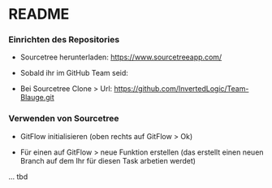 # README #


### Einrichten des Repositories ###

* Sourcetree herunterladen: https://www.sourcetreeapp.com/

* Sobald ihr im GitHub Team seid:

* Bei Sourcetree Clone > Url: https://github.com/InvertedLogic/Team-Blauge.git



### Verwenden von Sourcetree ###

* GitFlow initialisieren (oben rechts auf GitFlow > Ok)

* Für einen auf GitFlow > neue Funktion erstellen (das erstellt einen neuen Branch auf dem Ihr für diesen Task arbetien werdet)

... tbd